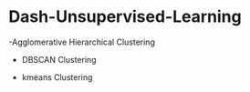 # Dash-Unsupervised-Learning
 -Agglomerative Hierarchical Clustering 
 
 - DBSCAN Clustering 
 
 - kmeans Clustering
